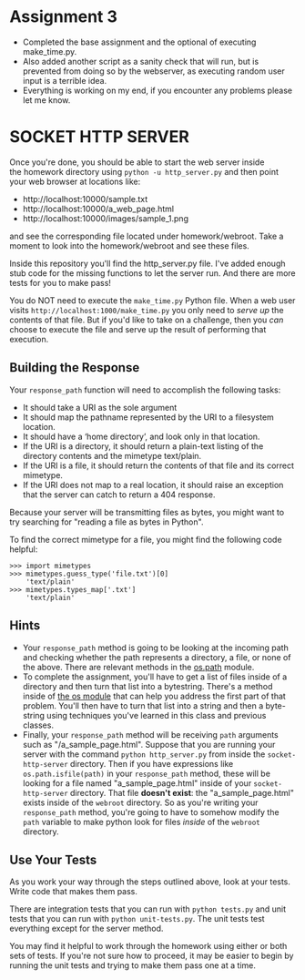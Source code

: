 # Assignment 3

* Completed the base assignment and the optional of executing make_time.py.
* Also added another script as a sanity check that will run, but is prevented from doing
so by the webserver, as executing random user input is a terrible idea.
* Everything is working on my end, if you encounter any problems please let me know.

# SOCKET HTTP SERVER

Once you're done, you should be able to start the web server inside the homework directory using `python -u http_server.py` and then point your web browser at locations like:
  * http://localhost:10000/sample.txt
  * http://localhost:10000/a_web_page.html
  * http://localhost:10000/images/sample_1.png

and see the corresponding file located under homework/webroot. Take a moment to look into the homework/webroot and see these files.

Inside this repository you'll find the http_server.py file. I've added enough stub code for the missing functions to let the server run. And there are more tests for you to make pass!

You do NOT need to execute the `make_time.py` Python file. When a web user visits `http://localhost:1000/make_time.py` you only need to _serve up_ the contents of that file. But if you'd like to take on a challenge, then you _can_ choose to execute the file and serve up the result of performing that execution.

## Building the Response

Your `response_path` function will need to accomplish the following tasks:

  * It should take a URI as the sole argument
  * It should map the pathname represented by the URI to a filesystem location.
  * It should have a ‘home directory’, and look only in that location.
  * If the URI is a directory, it should return a plain-text listing of the directory contents and the mimetype text/plain.
  * If the URI is a file, it should return the contents of that file and its correct mimetype.
  * If the URI does not map to a real location, it should raise an exception that the server can catch to return a 404 response.

Because your server will be transmitting files as bytes, you might want to try searching for "reading a file as bytes in Python".

To find the correct mimetype for a file, you might find the following code helpful:

```
>>> import mimetypes
>>> mimetypes.guess_type('file.txt')[0]
    'text/plain'
>>> mimetypes.types_map['.txt']
    'text/plain'
```

## Hints

* Your `response_path` method is going to be looking at the incoming path and checking whether the path represents a directory, a file, or none of the above. There are relevant methods in the [os.path](https://docs.python.org/3/library/os.path.html) module.
* To complete the assignment, you'll have to get a list of files inside of a directory and then turn that list into a bytestring. There's a method inside of [the os module](https://docs.python.org/3/library/os.html) that can help you address the first part of that problem. You'll then have to turn that list into a string and then a byte-string using techniques you've learned in this class and previous classes.
* Finally, your `response_path` method will be receiving `path` arguments such as "/a_sample_page.html". Suppose that you are running your server with the command `python http_server.py` from inside the `socket-http-server` directory. Then if you have expressions like `os.path.isfile(path)` in your `response_path` method, these will be looking for a file named "a_sample_page.html" inside of your `socket-http-server` directory. That file **doesn't exist**: the "a_sample_page.html" exists inside of the `webroot` directory. So as you're writing your `response_path` method, you're going to have to somehow modify the `path` variable to make python look for files _inside_ of the `webroot` directory.

## Use Your Tests

As you work your way through the steps outlined above, look at your tests. Write code that makes them pass.

There are integration tests that you can run with `python tests.py` and unit tests that you can run with `python unit-tests.py`. The unit tests test everything except for the server method.

You may find it helpful to work through the homework using either or both sets of tests. If you're not sure how to proceed, it may be easier to begin by running the unit tests and trying to make them pass one at a time.

